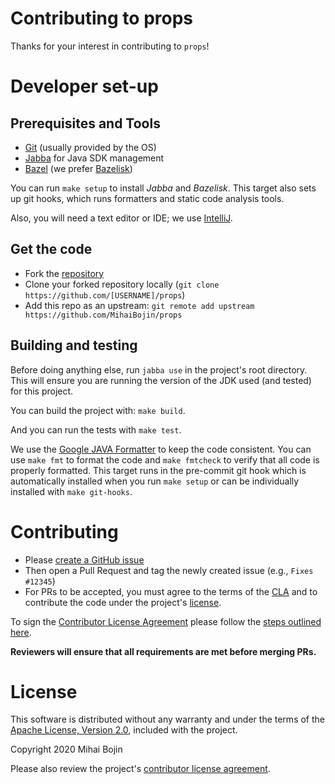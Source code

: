 # Contributing to props

Thanks for your interest in contributing to `props`! 


# Developer set-up


## Prerequisites and Tools 

- [Git](https://git-scm.com/) (usually provided by the OS)
- [Jabba](https://github.com/shyiko/jabba) for Java SDK management
- [Bazel](https://bazel.build/) (we prefer [Bazelisk](https://github.com/bazelbuild/bazelisk))

You can run `make setup` to install *Jabba* and *Bazelisk*.  This target also sets up git hooks,
which runs formatters and static code analysis tools.

Also, you will need a text editor or IDE; we use [IntelliJ](https://www.jetbrains.com/idea/).


## Get the code

- Fork the [repository](https://github.com/MihaiBojin/props)
- Clone your forked repository locally (`git clone https://github.com/[USERNAME]/props`)
- Add this repo as an upstream: `git remote add upstream https://github.com/MihaiBojin/props`


## Building and testing

Before doing anything else, run `jabba use` in the project's root directory.
This will ensure you are running the version of the JDK used (and tested) for this project.

You can build the project with: `make build`.

And you can run the tests with `make test`.

We use the [Google JAVA Formatter](https://github.com/google/google-java-format) to keep the code 
consistent.  You can use `make fmt` to format the code and `make fmtcheck` to verify that 
all code is properly formatted.  This target runs in the pre-commit git hook which is automatically 
installed when you run `make setup` or can be individually installed with `make git-hooks`. 


# Contributing

- Please [create a GitHub issue](https://github.com/MihaiBojin/props/issues/new)
- Then open a Pull Request and tag the newly created issue (e.g., `Fixes #12345`)
- For PRs to be accepted, you must agree to the terms of the [CLA](CLA.md) and to 
  contribute the code under the project's [license](./LICENSE).

To sign the [Contributor License Agreement](./CLA.md) please follow the 
[steps outlined here](./contributors/README.md). 

**Reviewers will ensure that all requirements are met before merging PRs.**


# License

This software is distributed without any warranty and under the terms of the
[Apache License, Version 2.0](./LICENSE), included with the project.

Copyright 2020 Mihai Bojin

Please also review the project's [contributor license agreement](CLA.md).
